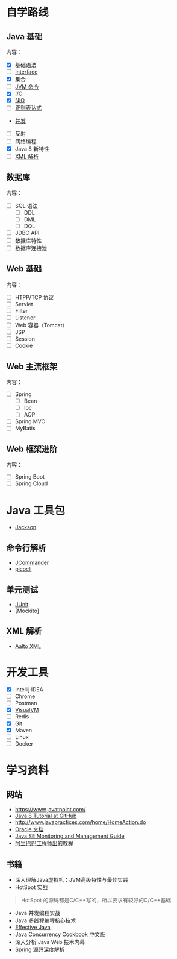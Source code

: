# 自学路线

## Java 基础

内容：
- [x] 基础语法
- [ ] [Interface](basic/03_interface.md)
- [x] 集合
- [ ] [JVM 命令](basic/commands.md)
- [x] [I/O](basic/io.md)
- [x] [NIO](basic/nio.md)
- [ ] [正则表达式](basic\java_regex.md)
- [并发](_jcp_toc.md)
- [ ] 反射
- [ ] 网络编程
- [x] Java 8 新特性
- [ ] [XML 解析](basic/java_xml.md)

## 数据库
内容：
- [ ] SQL 语法
  - [ ] DDL
  - [ ] DML
  - [ ] DQL
- [ ] JDBC API
- [ ] 数据库特性
- [ ] 数据库连接池

## Web 基础
内容：
- [ ] HTPP/TCP 协议
- [ ] Servlet
- [ ] Filter
- [ ] Listener
- [ ] Web 容器（Tomcat）
- [ ] JSP
- [ ] Session
- [ ] Cookie

## Web 主流框架
内容：
- [ ] Spring
  - [ ] Bean
  - [ ] Ioc
  - [ ] AOP
- [ ] Spring MVC
- [ ] MyBatis

## Web 框架进阶
内容：
- [ ] Spring Boot
- [ ] Spring Cloud

# Java 工具包
- [Jackson](library/jackson.md)


## 命令行解析
- [JCommander](library/jcommander.md)
- [picocli](library/lib_picocli.md)

## 单元测试
- [JUnit](library/Junit-5.md)
- [Mockito]

## XML 解析
- [Aalto XML](library/alato-xml.md)

# 开发工具
- [x] Intellij IDEA
- [ ] Chrome
- [ ] Postman
- [x] [VisualVM](tools/visualVM.md)
- [ ] Redis
- [x] Git
- [x] Maven
- [ ] Linux
- [ ] Docker

# 学习资料

## 网站
- https://www.javatpoint.com/
- [Java 8 Tutorial at GitHub](https://github.com/winterbe/java8-tutorial)
- http://www.javapractices.com/home/HomeAction.do
- [Oracle 文档](https://docs.oracle.com/javase/8/docs/)
- [Java SE Monitoring and Management Guide](https://docs.oracle.com/javase/8/docs/technotes/guides/management/toc.html)
- [阿里巴巴工程师出的教程](https://github.com/h2pl/Java-Tutorial)

## 书籍
- 深入理解Java虚拟机：JVM高级特性与最佳实践
- HotSpot 实战

> HotSpot 的源码都是C/C++写的，所以要求有较好的C/C++基础

- Java 并发编程实战
- Java 多线程编程核心技术
- [Effective Java](books/Effective_Java-2ed-Joshua_Bloch-2008.pdf)
- [Java Concurrency Cookbook 中文版](books/Java7_Concurrency_Cookbook-Javier-CH-2014.pdf)
- 深入分析 Java Web 技术内幕
- Spring 源码深度解析
